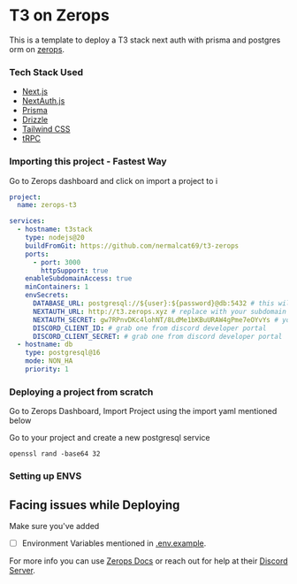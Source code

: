 # T3 on Zerops

This is a template to deploy a T3 stack next auth with prisma and postgres orm on [zerops](https://zerops.io).

### Tech Stack Used

- [Next.js](https://nextjs.org)
- [NextAuth.js](https://next-auth.js.org)
- [Prisma](https://prisma.io)
- [Drizzle](https://orm.drizzle.team)
- [Tailwind CSS](https://tailwindcss.com)
- [tRPC](https://trpc.io)

### Importing this project - Fastest Way

Go to Zerops dashboard and click on import a project to i

```yaml
project:
  name: zerops-t3

services:
  - hostname: t3stack
    type: nodejs@20
    buildFromGit: https://github.com/nermalcat69/t3-zerops
    ports:
      - port: 3000
        httpSupport: true
    enableSubdomainAccess: true
    minContainers: 1
    envSecrets:
      DATABASE_URL: postgresql://${user}:${password}@db:5432 # this will automatically connected to the postgres with the hostname "db"
      NEXTAUTH_URL: http://t3.zerops.xyz # replace with your subdomain url later in your nodejs service's environment variables section
      NEXTAUTH_SECRET: gw7RPnvDKc4lohNT/8LdMe1bKBuURAW4gPme7eOYvYs # you can generate your secret using `openssl rand -base64 32`  
      DISCORD_CLIENT_ID: # grab one from discord developer portal
      DISCORD_CLIENT_SECRET: # grab one from discord developer portal
  - hostname: db
    type: postgresql@16
    mode: NON_HA
    priority: 1
```

### Deploying a project from scratch

Go to Zerops Dashboard, Import Project using the import yaml mentioned below

Go to your project and create a new postgresql service

`openssl rand -base64 32`

### Setting up ENVS

## Facing issues while Deploying

Make sure you've added

- [ ] Environment Variables mentioned in [.env.example](https://github.com/Nermalcat69/T3-Zerops/blob/main/.env.example).

For more info you can use [Zerops Docs](https://docs.zerops.io/) or reach out for help at their [Discord Server](https://discord.gg/RzaeZZJVEj).
